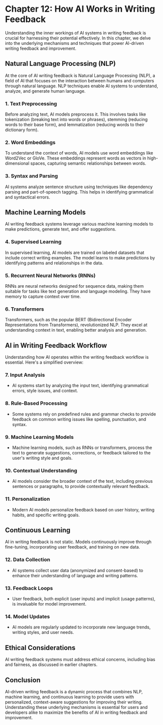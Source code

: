 Chapter 12: How AI Works in Writing Feedback
============================================

Understanding the inner workings of AI systems in writing feedback is crucial for harnessing their potential effectively. In this chapter, we delve into the underlying mechanisms and techniques that power AI-driven writing feedback and improvement.

Natural Language Processing (NLP)
---------------------------------

At the core of AI writing feedback is Natural Language Processing (NLP), a field of AI that focuses on the interaction between humans and computers through natural language. NLP techniques enable AI systems to understand, analyze, and generate human language.

### 1. **Text Preprocessing**

Before analyzing text, AI models preprocess it. This involves tasks like tokenization (breaking text into words or phrases), stemming (reducing words to their base form), and lemmatization (reducing words to their dictionary form).

### 2. **Word Embeddings**

To understand the context of words, AI models use word embeddings like Word2Vec or GloVe. These embeddings represent words as vectors in high-dimensional spaces, capturing semantic relationships between words.

### 3. **Syntax and Parsing**

AI systems analyze sentence structure using techniques like dependency parsing and part-of-speech tagging. This helps in identifying grammatical and syntactical errors.

Machine Learning Models
-----------------------

AI writing feedback systems leverage various machine learning models to make predictions, generate text, and offer suggestions.

### 4. **Supervised Learning**

In supervised learning, AI models are trained on labeled datasets that include correct writing examples. The model learns to make predictions by identifying patterns and relationships in the data.

### 5. **Recurrent Neural Networks (RNNs)**

RNNs are neural networks designed for sequence data, making them suitable for tasks like text generation and language modeling. They have memory to capture context over time.

### 6. **Transformers**

Transformers, such as the popular BERT (Bidirectional Encoder Representations from Transformers), revolutionized NLP. They excel at understanding context in text, enabling better analysis and generation.

AI in Writing Feedback Workflow
-------------------------------

Understanding how AI operates within the writing feedback workflow is essential. Here's a simplified overview:

### 7. **Input Analysis**

* AI systems start by analyzing the input text, identifying grammatical errors, style issues, and context.

### 8. **Rule-Based Processing**

* Some systems rely on predefined rules and grammar checks to provide feedback on common writing issues like spelling, punctuation, and syntax.

### 9. **Machine Learning Models**

* Machine learning models, such as RNNs or transformers, process the text to generate suggestions, corrections, or feedback tailored to the user's writing style and goals.

### 10. **Contextual Understanding**

* AI models consider the broader context of the text, including previous sentences or paragraphs, to provide contextually relevant feedback.

### 11. **Personalization**

* Modern AI models personalize feedback based on user history, writing habits, and specific writing goals.

Continuous Learning
-------------------

AI in writing feedback is not static. Models continuously improve through fine-tuning, incorporating user feedback, and training on new data.

### 12. **Data Collection**

* AI systems collect user data (anonymized and consent-based) to enhance their understanding of language and writing patterns.

### 13. **Feedback Loops**

* User feedback, both explicit (user inputs) and implicit (usage patterns), is invaluable for model improvement.

### 14. **Model Updates**

* AI models are regularly updated to incorporate new language trends, writing styles, and user needs.

Ethical Considerations
----------------------

AI writing feedback systems must address ethical concerns, including bias and fairness, as discussed in earlier chapters.

Conclusion
----------

AI-driven writing feedback is a dynamic process that combines NLP, machine learning, and continuous learning to provide users with personalized, context-aware suggestions for improving their writing. Understanding these underlying mechanisms is essential for users and developers alike to maximize the benefits of AI in writing feedback and improvement.
